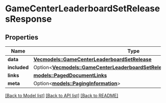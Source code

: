 # GameCenterLeaderboardSetReleasesResponse

## Properties

Name | Type | Description | Notes
------------ | ------------- | ------------- | -------------
**data** | [**Vec<models::GameCenterLeaderboardSetRelease>**](GameCenterLeaderboardSetRelease.md) |  | 
**included** | Option<[**Vec<models::GameCenterLeaderboardSetReleasesResponseIncludedInner>**](GameCenterLeaderboardSetReleasesResponse_included_inner.md)> |  | [optional]
**links** | [**models::PagedDocumentLinks**](PagedDocumentLinks.md) |  | 
**meta** | Option<[**models::PagingInformation**](PagingInformation.md)> |  | [optional]

[[Back to Model list]](../README.md#documentation-for-models) [[Back to API list]](../README.md#documentation-for-api-endpoints) [[Back to README]](../README.md)


